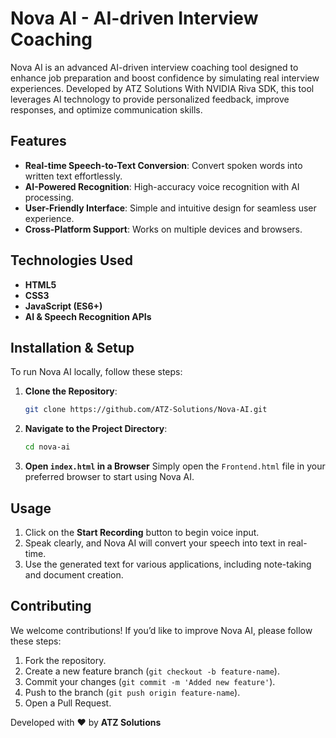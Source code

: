 # Nova AI - AI-driven Interview Coaching

Nova AI is an advanced AI-driven interview coaching tool designed to enhance job preparation and boost confidence by simulating real interview experiences. Developed by ATZ Solutions With NVIDIA Riva SDK, this tool leverages AI technology to provide personalized feedback, improve responses, and optimize communication skills.

## Features
- **Real-time Speech-to-Text Conversion**: Convert spoken words into written text effortlessly.
- **AI-Powered Recognition**: High-accuracy voice recognition with AI processing.
- **User-Friendly Interface**: Simple and intuitive design for seamless user experience.
- **Cross-Platform Support**: Works on multiple devices and browsers.

## Technologies Used
- **HTML5**
- **CSS3**
- **JavaScript (ES6+)**
- **AI & Speech Recognition APIs**

## Installation & Setup
To run Nova AI locally, follow these steps:

1. **Clone the Repository**:
   ```sh
   git clone https://github.com/ATZ-Solutions/Nova-AI.git
   ```
2. **Navigate to the Project Directory**:
   ```sh
   cd nova-ai
   ```
3. **Open `index.html` in a Browser**
   Simply open the `Frontend.html` file in your preferred browser to start using Nova AI.

## Usage
1. Click on the **Start Recording** button to begin voice input.
2. Speak clearly, and Nova AI will convert your speech into text in real-time.
3. Use the generated text for various applications, including note-taking and document creation.

## Contributing
We welcome contributions! If you’d like to improve Nova AI, please follow these steps:

1. Fork the repository.
2. Create a new feature branch (`git checkout -b feature-name`).
3. Commit your changes (`git commit -m 'Added new feature'`).
4. Push to the branch (`git push origin feature-name`).
5. Open a Pull Request.

Developed with ❤️ by **ATZ Solutions**


